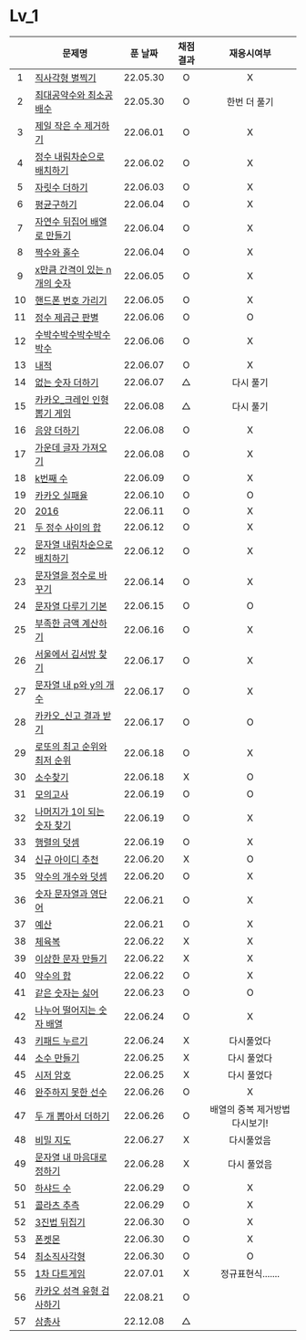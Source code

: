 # Lv_1

|     | 문제명                                            | 푼 날짜  | 채점 결과 |           재응시여부           |
| :-: | ------------------------------------------------- | :------: | :-------: | :----------------------------: |
|  1  | [직사각형 별찍기](./starRectangle.js)             | 22.05.30 |     O     |               X                |
|  2  | [최대공약수와 최소공배수](./GcdLcm.js)            | 22.05.30 |     O     |          한번 더 풀기          |
|  3  | [제일 작은 수 제거하기](./sliceMin.js)            | 22.06.01 |     O     |               X                |
|  4  | [정수 내림차순으로 배치하기](./sortNumber.js)     | 22.06.02 |     O     |               X                |
|  5  | [자릿수 더하기](./positionSum.js)                 | 22.06.03 |     O     |               X                |
|  6  | [평균구하기](./average.js)                        | 22.06.04 |     O     |               X                |
|  7  | [자연수 뒤집어 배열로 만들기](./reverseNumber.js) | 22.06.04 |     O     |               X                |
|  8  | [짝수와 홀수](./oddOrEven.js)                     | 22.06.04 |     O     |               X                |
|  9  | [x만큼 간격이 있는 n개의 숫자](./xLength.js)      | 22.06.05 |     O     |               X                |
| 10  | [핸드폰 번호 가리기](./hideNumber.js)             | 22.06.05 |     O     |               X                |
| 11  | [정수 제곱근 판별](./integerSqrt.js)              | 22.06.06 |     O     |               O                |
| 12  | [수박수박수박수박수박수](./watermelon.js)         | 22.06.06 |     O     |               X                |
| 13  | [내적](./dotProduct.js)                           | 22.06.07 |     O     |               X                |
| 14  | [없는 숫자 더하기](./accNoNumbers.js)             | 22.06.07 |     △     |           다시 풀기            |
| 15  | [카카오\_크레인 인형뽑기 게임](./pickdolls.js)    | 22.06.08 |     △     |           다시 풀기            |
| 16  | [음양 더하기](./accPlusMinus.js)                  | 22.06.08 |     O     |               X                |
| 17  | [가운데 글자 가져오기](./bringMid.js)             | 22.06.08 |     O     |               X                |
| 18  | [k번째 수](./kNumber.js)                          | 22.06.09 |     O     |               X                |
| 19  | [카카오 실패율](./failRatio.js)                   | 22.06.10 |     O     |               O                |
| 20  | [2016](./2016.js)                                 | 22.06.11 |     O     |               X                |
| 21  | [두 정수 사이의 합](./betweenAandB.js)            | 22.06.12 |     O     |               X                |
| 22  | [문자열 내림차순으로 배치하기](./sortString.js)   | 22.06.12 |     O     |               X                |
| 23  | [문자열을 정수로 바꾸기](./stringToNumber.js)     | 22.06.14 |     O     |               X                |
| 24  | [문자열 다루기 기본](./basicString.js)            | 22.06.15 |     O     |               O                |
| 25  | [부족한 금액 계산하기](./shortMoney.js)           | 22.06.16 |     O     |               X                |
| 26  | [서울에서 김서방 찾기](./findKim.js)              | 22.06.17 |     O     |               X                |
| 27  | [문자열 내 p와 y의 개수](./pyInTheString.js)      | 22.06.17 |     O     |               X                |
| 28  | [카카오\_신고 결과 받기](./reportingMail.js)      | 22.06.17 |     O     |               O                |
| 29  | [로또의 최고 순위와 최저 순위](./lottoMinMax.js)  | 22.06.18 |     O     |               X                |
| 30  | [소수찾기](./findPrimeNumber.js)                  | 22.06.18 |     X     |               O                |
| 31  | [모의고사](./mockTest.js)                         | 22.06.19 |     O     |               O                |
| 32  | [나머지가 1이 되는 숫자 찾기](./findRestValue.js) | 22.06.19 |     O     |               X                |
| 33  | [행렬의 덧셈](./addMatrix.js)                     | 22.06.19 |     O     |               X                |
| 34  | [신규 아이디 추천](./recommandNewId.js)           | 22.06.20 |     X     |               O                |
| 35  | [약수의 개수와 덧셈](./betweenNumbers.js)         | 22.06.20 |     O     |               X                |
| 36  | [숫자 문자열과 영단어](./numberAndWord.js)        | 22.06.21 |     O     |               X                |
| 37  | [예산](./budget.js)                               | 22.06.21 |     O     |               X                |
| 38  | [체육복](./trainingClothes.js)                    | 22.06.22 |     X     |               X                |
| 39  | [이상한 문자 만들기](./strangeString.js)          | 22.06.22 |     X     |               X                |
| 40  | [약수의 합](./sumDivisor.js)                      | 22.06.22 |     O     |               X                |
| 41  | [같은 숫자는 싫어](./hateSameNumber.js)           | 22.06.23 |     O     |               O                |
| 42  | [나누어 떨어지는 숫자 배열](./fitNumberArray.js)  | 22.06.24 |     O     |               X                |
| 43  | [키패드 누르기](./pushKeypad.js)                  | 22.06.24 |     X     |           다시풀었다           |
| 44  | [소수 만들기](./makePrimeNumber.js)               | 22.06.25 |     X     |          다시 풀었다           |
| 45  | [시저 암호](./caesarPassword.js)                  | 22.06.25 |     X     |          다시 풀었다           |
| 46  | [완주하지 못한 선수](./notCompletion.js)          | 22.06.26 |     O     |               X                |
| 47  | [두 개 뽑아서 더하기](./popTwoSum.js)             | 22.06.26 |     O     | 배열의 중복 제거방법 다시보기! |
| 48  | [비밀 지도](./secretMap.js)                       | 22.06.27 |     X     |           다시풀었음           |
| 49  | [문자열 내 마음대로 정하기](./asonelikes.js)      | 22.06.28 |     X     |          다시 풀었음           |
| 50  | [하샤드 수](./hashadNumber.js)                    | 22.06.29 |     O     |               X                |
| 51  | [콜라츠 추측](./collatz.js)                       | 22.06.29 |     O     |               X                |
| 52  | [3진법 뒤집기](./reverse3.js)                     | 22.06.30 |     O     |               X                |
| 53  | [폰켓몬](./phonekemon.js)                         | 22.06.30 |     O     |               X                |
| 54  | [최소직사각형](./minimumRect.js)                  | 22.06.30 |     O     |               O                |
| 55  | [1차 다트게임](./dartGame.js)                     | 22.07.01 |     X     |       정규표현식.......        |
| 56  | [카카오 성격 유형 검사하기](./mbti.js)            | 22.08.21 |     O     |                                |
| 57  | [삼총사](./threePeople.js)                        | 22.12.08 |     △     |

